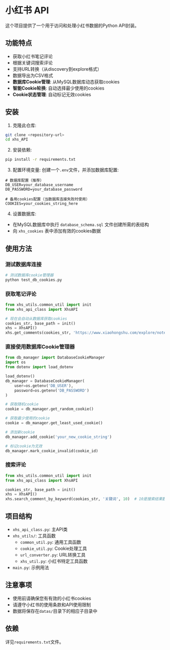 # 小红书 API

这个项目提供了一个用于访问和处理小红书数据的Python API封装。

## 功能特点

- 获取小红书笔记评论
- 根据关键词搜索评论
- 支持URL转换（从discovery到explore格式）
- 数据导出为CSV格式
- **数据库Cookie管理**: 从MySQL数据库动态获取cookies
- **智能Cookie轮换**: 自动选择最少使用的cookies
- **Cookie状态管理**: 自动标记无效cookies

## 安装

1. 克隆此仓库:
```bash
git clone <repository-url>
cd xhs_API
```

2. 安装依赖:
```bash
pip install -r requirements.txt
```

3. 配置环境变量:
创建一个`.env`文件，并添加数据库配置:
```
# 数据库配置（推荐）
DB_USER=your_database_username
DB_PASSWORD=your_database_password

# 备用cookies配置（当数据库连接失败时使用）
COOKIES=your_cookies_string_here
```

4. 设置数据库:
- 在MySQL数据库中执行 `database_schema.sql` 文件创建所需的表结构
- 向 `xhs_cookies` 表中添加有效的cookies数据

## 使用方法

### 测试数据库连接

```python
# 测试数据库cookie管理器
python test_db_cookies.py
```

### 获取笔记评论

```python
from xhs_utils.common_util import init
from xhs_api_class import XhsAPI

# 现在会自动从数据库获取cookies
cookies_str, base_path = init()
xhs = XhsAPI()
xhs.get_comments(cookies_str, 'https://www.xiaohongshu.com/explore/note_id')
```

### 直接使用数据库Cookie管理器

```python
from db_manager import DatabaseCookieManager
import os
from dotenv import load_dotenv

load_dotenv()
db_manager = DatabaseCookieManager(
    user=os.getenv('DB_USER'),
    password=os.getenv('DB_PASSWORD')
)

# 获取随机cookie
cookie = db_manager.get_random_cookie()

# 获取最少使用的cookie
cookie = db_manager.get_least_used_cookie()

# 添加新cookie
db_manager.add_cookie('your_new_cookie_string')

# 标记cookie为无效
db_manager.mark_cookie_invalid(cookie_id)
```

### 搜索评论

```python
from xhs_utils.common_util import init
from xhs_api_class import XhsAPI

cookies_str, base_path = init()
xhs = XhsAPI()
xhs.search_comment_by_keyword(cookies_str, '关键词', 10)  # 10是搜索结果数量
```

## 项目结构

- `xhs_api_class.py`: 主API类
- `xhs_utils/`: 工具函数
  - `common_util.py`: 通用工具函数
  - `cookie_util.py`: Cookie处理工具
  - `url_converter.py`: URL转换工具
  - `xhs_util.py`: 小红书特定工具函数
- `main.py`: 示例用法

## 注意事项

- 使用前请确保您有有效的小红书cookies
- 请遵守小红书的使用条款和API使用限制
- 数据将保存在`datas/`目录下的相应子目录中

## 依赖

详见`requirements.txt`文件。
